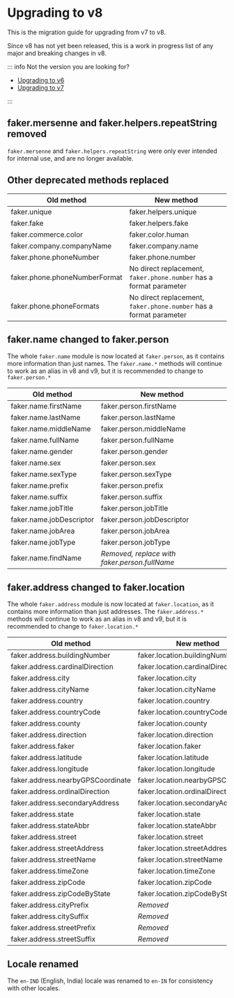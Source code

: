 # Upgrading to v8

This is the migration guide for upgrading from v7 to v8.

Since v8 has not yet been released, this is a work in progress list of any major and breaking changes in v8.

::: info
Not the version you are looking for?

- [Upgrading to v6](https://v6.fakerjs.dev/migration-guide-v5/)
- [Upgrading to v7](https://v7.fakerjs.dev/guide/upgrading.html)

:::

## faker.mersenne and faker.helpers.repeatString removed

`faker.mersenne` and `faker.helpers.repeatString` were only ever intended for internal use, and are no longer available.

## Other deprecated methods replaced

| Old method                    | New method                                                         |
| ----------------------------- | ------------------------------------------------------------------ |
| faker.unique                  | faker.helpers.unique                                               |
| faker.fake                    | faker.helpers.fake                                                 |
| faker.commerce.color          | faker.color.human                                                  |
| faker.company.companyName     | faker.company.name                                                 |
| faker.phone.phoneNumber       | faker.phone.number                                                 |
| faker.phone.phoneNumberFormat | No direct replacement, `faker.phone.number` has a format parameter |
| faker.phone.phoneFormats      | No direct replacement, `faker.phone.number` has a format parameter |

## faker.name changed to faker.person

The whole `faker.name` module is now located at `faker.person`, as it contains more information than just names.
The `faker.name.*` methods will continue to work as an alias in v8 and v9, but it is recommended to change to `faker.person.*`

| Old method               | New method                                    |
| ------------------------ | --------------------------------------------- |
| faker.name.firstName     | faker.person.firstName                        |
| faker.name.lastName      | faker.person.lastName                         |
| faker.name.middleName    | faker.person.middleName                       |
| faker.name.fullName      | faker.person.fullName                         |
| faker.name.gender        | faker.person.gender                           |
| faker.name.sex           | faker.person.sex                              |
| faker.name.sexType       | faker.person.sexType                          |
| faker.name.prefix        | faker.person.prefix                           |
| faker.name.suffix        | faker.person.suffix                           |
| faker.name.jobTitle      | faker.person.jobTitle                         |
| faker.name.jobDescriptor | faker.person.jobDescriptor                    |
| faker.name.jobArea       | faker.person.jobArea                          |
| faker.name.jobType       | faker.person.jobType                          |
| faker.name.findName      | _Removed, replace with faker.person.fullName_ |

## faker.address changed to faker.location

The whole `faker.address` module is now located at `faker.location`, as it contains more information than just addresses.
The `faker.address.*` methods will continue to work as an alias in v8 and v9, but it is recommended to change to `faker.location.*`

| Old method                        | New method                         |
| --------------------------------- | ---------------------------------- |
| faker.address.buildingNumber      | faker.location.buildingNumber      |
| faker.address.cardinalDirection   | faker.location.cardinalDirection   |
| faker.address.city                | faker.location.city                |
| faker.address.cityName            | faker.location.cityName            |
| faker.address.country             | faker.location.country             |
| faker.address.countryCode         | faker.location.countryCode         |
| faker.address.county              | faker.location.county              |
| faker.address.direction           | faker.location.direction           |
| faker.address.faker               | faker.location.faker               |
| faker.address.latitude            | faker.location.latitude            |
| faker.address.longitude           | faker.location.longitude           |
| faker.address.nearbyGPSCoordinate | faker.location.nearbyGPSCoordinate |
| faker.address.ordinalDirection    | faker.location.ordinalDirection    |
| faker.address.secondaryAddress    | faker.location.secondaryAddress    |
| faker.address.state               | faker.location.state               |
| faker.address.stateAbbr           | faker.location.stateAbbr           |
| faker.address.street              | faker.location.street              |
| faker.address.streetAddress       | faker.location.streetAddress       |
| faker.address.streetName          | faker.location.streetName          |
| faker.address.timeZone            | faker.location.timeZone            |
| faker.address.zipCode             | faker.location.zipCode             |
| faker.address.zipCodeByState      | faker.location.zipCodeByState      |
| faker.address.cityPrefix          | _Removed_                          |
| faker.address.citySuffix          | _Removed_                          |
| faker.address.streetPrefix        | _Removed_                          |
| faker.address.streetSuffix        | _Removed_                          |

## Locale renamed

The `en-IND` (English, India) locale was renamed to `en-IN` for consistency with other locales.
